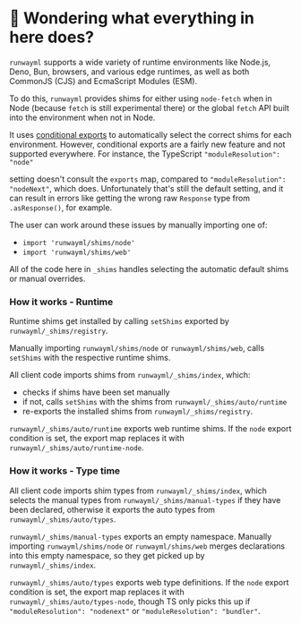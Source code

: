 # 👋 Wondering what everything in here does?

`runwayml` supports a wide variety of runtime environments like Node.js, Deno, Bun, browsers, and various
edge runtimes, as well as both CommonJS (CJS) and EcmaScript Modules (ESM).

To do this, `runwayml` provides shims for either using `node-fetch` when in Node (because `fetch` is still experimental there) or the global `fetch` API built into the environment when not in Node.

It uses [conditional exports](https://nodejs.org/api/packages.html#conditional-exports) to
automatically select the correct shims for each environment. However, conditional exports are a fairly new
feature and not supported everywhere. For instance, the TypeScript `"moduleResolution": "node"`

setting doesn't consult the `exports` map, compared to `"moduleResolution": "nodeNext"`, which does.
Unfortunately that's still the default setting, and it can result in errors like
getting the wrong raw `Response` type from `.asResponse()`, for example.

The user can work around these issues by manually importing one of:

- `import 'runwayml/shims/node'`
- `import 'runwayml/shims/web'`

All of the code here in `_shims` handles selecting the automatic default shims or manual overrides.

### How it works - Runtime

Runtime shims get installed by calling `setShims` exported by `runwayml/_shims/registry`.

Manually importing `runwayml/shims/node` or `runwayml/shims/web`, calls `setShims` with the respective runtime shims.

All client code imports shims from `runwayml/_shims/index`, which:

- checks if shims have been set manually
- if not, calls `setShims` with the shims from `runwayml/_shims/auto/runtime`
- re-exports the installed shims from `runwayml/_shims/registry`.

`runwayml/_shims/auto/runtime` exports web runtime shims.
If the `node` export condition is set, the export map replaces it with `runwayml/_shims/auto/runtime-node`.

### How it works - Type time

All client code imports shim types from `runwayml/_shims/index`, which selects the manual types from `runwayml/_shims/manual-types` if they have been declared, otherwise it exports the auto types from `runwayml/_shims/auto/types`.

`runwayml/_shims/manual-types` exports an empty namespace.
Manually importing `runwayml/shims/node` or `runwayml/shims/web` merges declarations into this empty namespace, so they get picked up by `runwayml/_shims/index`.

`runwayml/_shims/auto/types` exports web type definitions.
If the `node` export condition is set, the export map replaces it with `runwayml/_shims/auto/types-node`, though TS only picks this up if `"moduleResolution": "nodenext"` or `"moduleResolution": "bundler"`.
